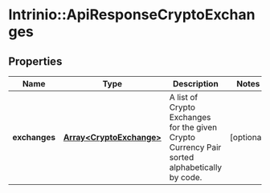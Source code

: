 # Intrinio::ApiResponseCryptoExchanges

## Properties
Name | Type | Description | Notes
------------ | ------------- | ------------- | -------------
**exchanges** | [**Array&lt;CryptoExchange&gt;**](CryptoExchange.md) | A list of Crypto Exchanges for the given Crypto Currency Pair sorted alphabetically by code. | [optional] 


